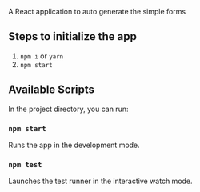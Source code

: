 A React application to auto generate the simple forms

## Steps to initialize the app

1. `npm i` or `yarn`
2. `npm start`

## Available Scripts

In the project directory, you can run:

### `npm start`

Runs the app in the development mode.

### `npm test`

Launches the test runner in the interactive watch mode.
